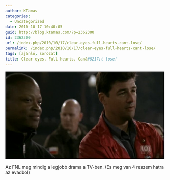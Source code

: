 ```yaml
---
author: KTamas
categories:
  - Uncategorized
date: 2010-10-17 10:40:05
guid: http://blog.ktamas.com/?p=2362300
id: 2362300
url: /index.php/2010/10/17/clear-eyes-full-hearts-cant-lose/
permalink: /index.php/2010/10/17/clear-eyes-full-hearts-cant-lose/
tags: [ajánló, sorozat]
title: Clear eyes, Full hearts, Can&#8217;t lose!
---
```


[<img class="aligncenter size-full wp-image-2362301" title="vlcsnap-2010-10-17-12h34m11s228" src="/wp-content/uploads/2010/10/vlcsnap-2010-10-17-12h34m11s228-e1287311956145.png" alt="" width="500" height="275" />](/wp-content/uploads/2010/10/vlcsnap-2010-10-17-12h34m11s228-e1287311956145.png)

Az FNL meg mindig a legjobb drama a TV-ben. (Es meg van 4 reszem hatra az evadbol)

